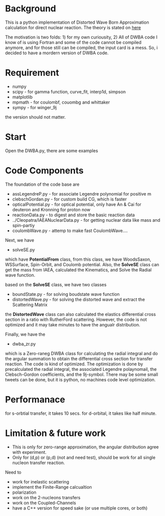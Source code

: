 # Background

This is a python implementation of Distorted Wave Born Approximation calculation for direct nuclear reaction. The theory is stated on [here](https://nukephysik101.wordpress.com/2025/02/21/handbook-of-direct-nuclear-reaction-for-retarded-theorist-v1/)

The motivation is two folds: 1) for my own curiousity, 2) All of DWBA code I know of is using Fortran and some of the code cannot be compiled anymore, and for those still can be compiled, the input card is a mess. So, i decided to have a mordern version of DWBA code. 

# Requirement
* numpy
* scipy - for gamma function, curve_fit, interp1d, simpson
* matplotlib
* mpmath - for coulombf, couombg and whittaker
* sympy - for winger_9j

the version should not matter. 

# Start

Open the DWBA.py, there are some examples 

# Code Components

The foundation of the code base are 
* assLegendreP.py - for associate Legendre polynomial for positive m
* clebschGordan.py - for custom build CG, which is faster
* opticalPotential.py - for optical potential, only have An & Cai for deuteron and Kronning for proton now
* reactionData.py - to digest and store the basic reaction data
* ../Cleopatra/IAEANuclearData.py - for getting nuclear data like mass and spin-partiy
* coulombWave.py - attemp to make fast CoulombWave....

Next, we have 
* solveSE.py 

which have __PotentialFrom__ class, from this class, we have WoodsSaxon, WSSurface, Spin-Orbit, and Coulomb potential. Also, the __SolveSE__ class can get the mass from IAEA, calculated the Kinematics, and Solve the Radial wave function. 

based on the __SolveSE__ class, we have two classes
* boundState.py - for solving boudstate wave function
* distortedWave.py - for solving the distorted wave and extract the Scattering Matrix

the __DistortedWave__ class can also calculated the elastics differential cross section in a ratio with RutherFord scattering. However, the code is not optimized and it may take minutes to have the angualr distribution.

Finally, we have the 
* dwba_zr.py

which is a Zero-raneg DWBA class for calculating the radial integral and do the argular summation to obtain the differential cross section for transfer reaction. The code is kind of optimized. The optimization is done by precalculated the radial integral, the associated Legendre polaynomail, the Clebsch-Gordon coefficients, and the 9j-symbol. There may be some small tweets can be done, but it is python, no machines code level optimization.

# Performanace

for s-orbtial transfer, it takes 10 secs. for d-orbital, it takes like half minute.

# Limitation & future work
* This is only for zero-range approximation, the angular distribution agree with experiment.
* Only for (d,p) or (p,d) (not and need test), should be work for all single nucleon transfer reaction. 

Need to 
* work for inelastic scattering
* implement the Finite-Range calcualtion
* polarization
* work on the 2-nucleons transfers
* work on the Coupled-Channels
* have a C++ version for speed sake (or use multiple cores, or both)

